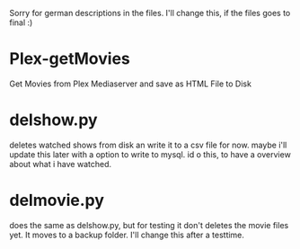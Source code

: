 Sorry for german descriptions in the files. I'll change this, if the files goes to final :)

# Plex-getMovies
Get Movies from Plex Mediaserver and save as HTML File to Disk

# delshow.py
deletes watched shows from disk an write it to a csv file for now. maybe i'll update this later with a option to write to mysql.
id o this, to have a overview about what i have watched.

# delmovie.py
does the same as delshow.py, but for testing it don't deletes the movie files yet. It moves to a backup folder. I'll change this 
after a testtime.

